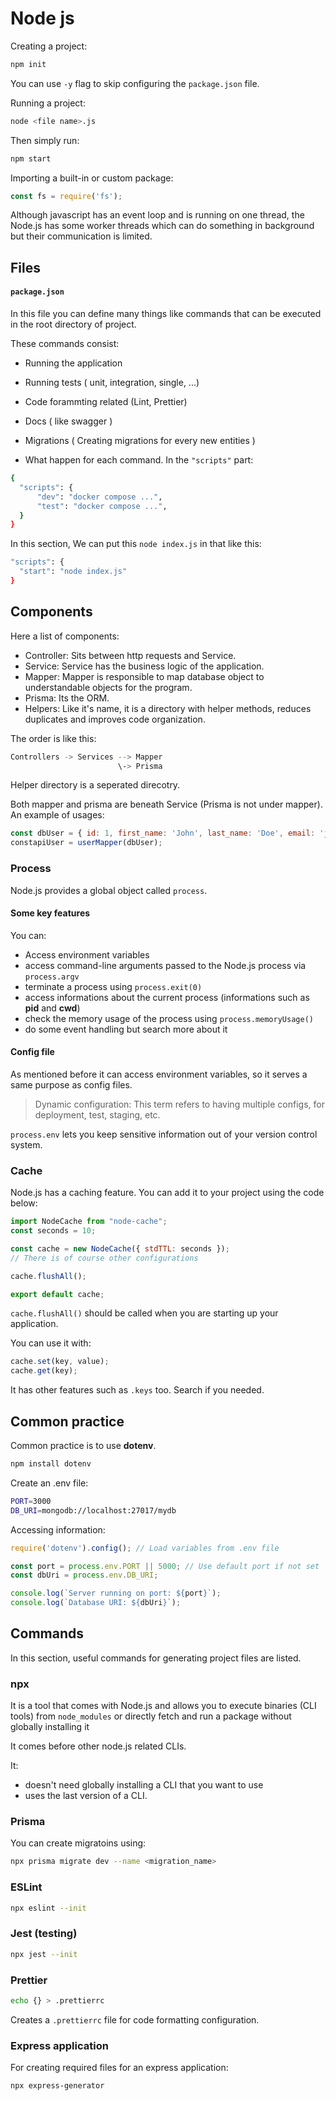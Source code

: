 # Node js

Creating a project:
```bash
npm init
```
You can use `-y` flag to skip configuring the `package.json` file.

Running a project: 
```bash
node <file name>.js
```

Then simply run:
```bash
npm start
```

Importing a built-in or custom package:
```javascript
const fs = require('fs');
```

Although javascript has an event loop and is running on one thread, the Node.js has some worker threads which can do something in background but their communication is limited. 

## Files

#### `package.json`

In this file you can define many things like commands that can be executed in the root directory of project.

These commands consist:
- Running the application
- Running tests ( unit, integration, single, ...)
- Code forammting related (Lint, Prettier)
- Docs ( like swagger )
- Migrations ( Creating migrations for every new entities )

- What happen for each command. In the `"scripts"` part:
```bash
{
  "scripts": {
      "dev": "docker compose ...",
      "test": "docker compose ...",
  }
}
```
  In this section, We can put this `node index.js` in that like this:
```bash
"scripts": {
  "start": "node index.js"
}
```


## Components

Here a list of components:
- Controller: Sits between http requests and Service. 
- Service: Service has the business logic of the application. 
- Mapper: Mapper is responsible to map database object to understandable objects for the program. 
- Prisma: Its the ORM. 
- Helpers: Like it's name, it is a directory with helper methods, reduces duplicates and improves code organization. 

The order is like this: 
```bash
Controllers -> Services --> Mapper
                        \-> Prisma
```
Helper directory is a seperated direcotry. 

Both mapper and prisma are beneath Service (Prisma is not under mapper). An example of usages:
```javascript
const dbUser = { id: 1, first_name: 'John', last_name: 'Doe', email: 'john.doe@example.com' };
constapiUser = userMapper(dbUser);
```

### Process

Node.js provides a global object called `process`.

#### Some key features
You can:
- Access environment variables
- access command-line arguments passed to the Node.js process via `process.argv`
- terminate a process using `process.exit(0)`
- access informations about the current process (informations such as **pid** and **cwd**)
- check the memory usage of the process using `process.memoryUsage()`
- do some event handling but search more about it

#### Config file

As mentioned before it can access environment variables, so it serves a same purpose as config files.

> Dynamic configuration: This term refers to having multiple configs, for deployment, test, staging, etc.

`process.env` lets you keep sensitive information out of your version control system.

### Cache

Node.js has a caching feature. You can add it to your project using the code below:
```javascript
import NodeCache from "node-cache";
const seconds = 10;

const cache = new NodeCache({ stdTTL: seconds });
// There is of course other configurations

cache.flushAll();

export default cache;
```

`cache.flushAll()` should be called when you are starting up your application.

You can use it with:
```javascript
cache.set(key, value);
cache.get(key);
```

It has other features such as `.keys` too. Search if you needed.

## Common practice

Common practice is to use **dotenv**.

```bash
npm install dotenv
```

Create an .env file:
```bash
PORT=3000
DB_URI=mongodb://localhost:27017/mydb
```

Accessing information:
```javascript
require('dotenv').config(); // Load variables from .env file

const port = process.env.PORT || 5000; // Use default port if not set
const dbUri = process.env.DB_URI;

console.log(`Server running on port: ${port}`);
console.log(`Database URI: ${dbUri}`);
```

## Commands

In this section, useful commands for generating project files are listed. 

### npx
It is a tool that comes with Node.js and allows you to execute binaries (CLI tools) from 
`node_modules` or directly fetch and run a package without globally installing it

It comes before other node.js related CLIs. 

It:
- doesn't need globally installing a CLI that you want to use
- uses the last version of a CLI. 

### Prisma 

You can create migratoins using:
```bash
npx prisma migrate dev --name <migration_name>
```

### ESLint
```bash
npx eslint --init
```

### Jest (testing)
```bash
npx jest --init
```

### Prettier
```bash
echo {} > .prettierrc
```
Creates a `.prettierrc` file for code formatting configuration.

### Express application
For creating required files for an express application:
```bash
npx express-generator
```
